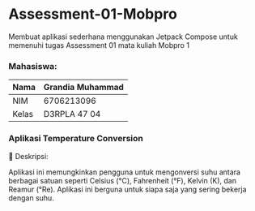 # Assessment-01-Mobpro
Membuat aplikasi sederhana menggunakan Jetpack Compose untuk memenuhi tugas Assessment 01 mata kuliah Mobpro 1
### Mahasiswa:
| Nama  | Grandia Muhammad |
|-------|------------------|
| NIM   | 6706213096       |
| Kelas | D3RPLA 47 04     |
### Aplikasi Temperature Conversion
:page_facing_up: Deskripsi:
<p>
Aplikasi ini memungkinkan pengguna untuk mengonversi suhu antara berbagai satuan seperti 
Celsius (°C), Fahrenheit (°F), Kelvin (K), dan Reamur (°Re). 
Aplikasi ini berguna untuk siapa saja yang sering bekerja dengan suhu.
</p>